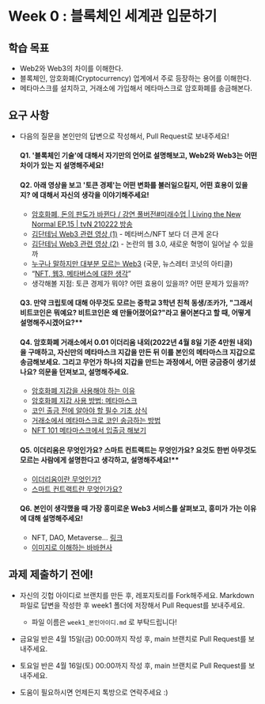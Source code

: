 # Week 0 : 블록체인 세계관 입문하기

## 학습 목표

* Web2와 Web3의 차이를 이해한다.
* 블록체인, 암호화폐(Cryptocurrency) 업계에서 주로 등장하는 용어를 이해한다.
* 메타마스크를 설치하고, 거래소에 가입해서 메타마스크로 암호화폐를 송금해본다.

## 요구 사항

* 다음의 질문을 본인만의 답변으로 작성해서, Pull Request로 보내주세요!

  #### Q1. '블록체인 기술'에 대해서 자기만의 언어로 설명해보고, Web2와 Web3는 어떤 차이가 있는 지 설명해주세요!

  #### Q2. 아래 영상을 보고 '토큰 경제'는 어떤 변화를 불러일으킬지, 어떤 효용이 있을지? 에 대해서 자신의 생각을 이야기해주세요!

  * [암호화폐, 돈의 판도가 바뀐다 / 강연 풀버전#미래수업 | Living the New Normal EP.15 | tvN 210222 방송](https://www.youtube.com/watch?v=U_M6TISpQoI)
  * [김단테님 Web3 관련 영상 (1)](https://youtu.be/PqoSu6fLZLQ) - 메타버스/NFT 보다 더 큰게 온다
  * [김단테님 Web3 관련 영상 (2)](https://www.youtube.com/watch?v=uzsFn1mu590&ab_channel=증시각도기TV) - 논란의 웹 3.0, 새로운 혁명이 일어날 수 있을까
  * [누구나 말하지만 대부분 모르는 Web3](https://stibee.com/api/v1.0/emails/share/6yko69BtFOqxIrqURYarnkHI97slYQ==) (국문, 뉴스레터 코넛의 아티클)
  * “[NFT, 웹3, 메타버스에 대한 생각](https://charlespyo.com/2021/12/29/nft-웹3-메타버스에-대한-생각/)”
  * 생각해볼 지점: 토큰 경제가 뭐야? 어떤 효용이 있을까? 어떤 문제가 있을까?

  #### Q3. 만약 크립토에 대해 아무것도 모르는 중학교 3학년 친척 동생/조카가, "그래서 비트코인은 뭐예요? 비트코인은 왜 만들어졌어요?"라고 물어본다고 할 때, 어떻게 설명해주시겠어요?**

  #### Q4. 암호화폐 거래소에서 0.01 이더리움 내외(2022년 4월 8일 기준 4만원 내외)을 구매하고, 자신만의 메타마스크 지갑을 만든 뒤 이를 본인의 메타마스크 지갑으로 송금해보세요. 그리고 무언가 하나의 지갑을 만드는 과정에서, 어떤 궁금증이 생기셨나요? 의문을 던져보고, 설명해주세요.

  * [암호화폐 지갑을 사용해야 하는 이유](https://dcrypto.tistory.com/876)
  * [암호화폐 지갑 사용 방법: 메타마스크](https://dcrypto.tistory.com/888)
  * [코인 출금 전에 알아야 할 필수 기초 상식](https://dcrypto.tistory.com/902)
  * [거래소에서 메타마스크로 코인 송금하는 방법](https://www.steemcoinpan.com/hive-101145/@donekim/38qazr)
  * [NFT 101 메타마스크에서 입출금 해보기](https://m.post.naver.com/viewer/postView.naver?volumeNo=33335828&memberNo=15388801)

  #### Q5. 이더리움은 무엇인가요? 스마트 컨트랙트는 무엇인가요? 요것도 한번 아무것도 모르는 사람에게 설명한다고 생각하고, 설명해주세요!**

  * [이더리움이란 무엇인가?](https://www.youtube.com/watch?v=TApXOy7Phjo)
  * [스마트 컨트랙트란 무엇인가요?](https://www.youtube.com/watch?v=_5Rh9FePaYk)

  #### Q6. 본인이 생각했을 때 가장 흥미로운 Web3 서비스를 살펴보고, 흥미가 가는 이유에 대해 설명해주세요!

  * NFT, DAO, Metaverse... [링크](https://jiyu0719.medium.com/blockchain-crypto-nft-web3-dao-%EC%9D%B4%EA%B2%8C-%EB%8B%A4-%EB%AD%90%EC%95%BC-%EB%B0%94%EB%B0%94%ED%98%84%EC%82%AC-%EC%95%8C-%EA%B2%83%EB%A7%8C-%EC%95%8C%EC%9E%90%EA%B5%AC%EC%9A%94-af1d9493dd30)
  * [이미지로 이해하는 바바현사](https://jiyu0719.medium.com/blockchain-crypto-nft-web3-dao-%EB%B0%94%EB%B0%94%ED%98%84%EC%82%AC-%EC%95%8C-%EA%B2%83%EB%A7%8C-%EC%95%8C%EC%9E%90%EA%B5%AC%EC%9A%94-%EC%9D%B4%EB%AF%B8%EC%A7%80%ED%8E%B8-bbd00ba5d506)

## 과제 제출하기 전에!

* 자신의 깃헙 아이디로 브랜치를 만든 후, 레포지토리를 Fork해주세요. Markdown 파일로 답변을 작성한 후 week1 폴더에 저장해서 Pull Request를 보내주세요.
  * 파일 이름은 ```week1_본인아이디.md``` 로 부탁드립니다!

* 금요일 반은 4월 15일(금) 00:00까지 작성 후, main 브랜치로 Pull Request를 보내주세요.
* 토요일 반은 4월 16일(토) 00:00까지 작성 후, main 브랜치로 Pull Request를 보내주세요.
* 도움이 필요하시면 언제든지 톡방으로 연락주세요 :)